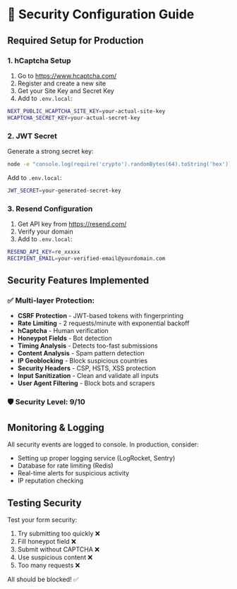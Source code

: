 # 🔐 Security Configuration Guide

## Required Setup for Production

### 1. hCaptcha Setup
1. Go to https://www.hcaptcha.com/
2. Register and create a new site
3. Get your Site Key and Secret Key
4. Add to `.env.local`:
```bash
NEXT_PUBLIC_HCAPTCHA_SITE_KEY=your-actual-site-key
HCAPTCHA_SECRET_KEY=your-actual-secret-key
```

### 2. JWT Secret
Generate a strong secret key:
```bash
node -e "console.log(require('crypto').randomBytes(64).toString('hex'))"
```
Add to `.env.local`:
```bash
JWT_SECRET=your-generated-secret-key
```

### 3. Resend Configuration
1. Get API key from https://resend.com/
2. Verify your domain
3. Add to `.env.local`:
```bash
RESEND_API_KEY=re_xxxxx
RECIPIENT_EMAIL=your-verified-email@yourdomain.com
```

## Security Features Implemented

### ✅ Multi-layer Protection:
- **CSRF Protection** - JWT-based tokens with fingerprinting
- **Rate Limiting** - 2 requests/minute with exponential backoff
- **hCaptcha** - Human verification
- **Honeypot Fields** - Bot detection
- **Timing Analysis** - Detects too-fast submissions
- **Content Analysis** - Spam pattern detection
- **IP Geoblocking** - Block suspicious countries
- **Security Headers** - CSP, HSTS, XSS protection
- **Input Sanitization** - Clean and validate all inputs
- **User Agent Filtering** - Block bots and scrapers

### 🛡️ Security Level: 9/10

## Monitoring & Logging

All security events are logged to console. In production, consider:
- Setting up proper logging service (LogRocket, Sentry)
- Database for rate limiting (Redis)
- Real-time alerts for suspicious activity
- IP reputation checking

## Testing Security

Test your form security:
1. Try submitting too quickly ❌
2. Fill honeypot field ❌  
3. Submit without CAPTCHA ❌
4. Use suspicious content ❌
5. Too many requests ❌

All should be blocked! ✅
